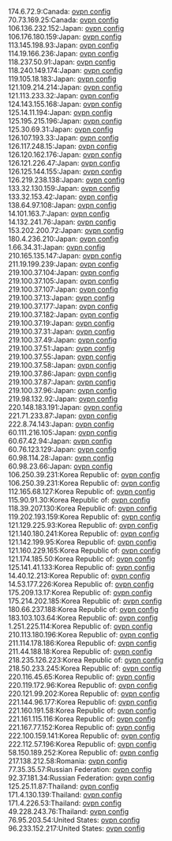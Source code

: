 174.6.72.9:Canada: [ovpn config](vpn/174_6_72_9.ovpn)  
70.73.169.25:Canada: [ovpn config](vpn/70_73_169_25.ovpn)  
106.136.232.152:Japan: [ovpn config](vpn/106_136_232_152.ovpn)  
106.176.180.159:Japan: [ovpn config](vpn/106_176_180_159.ovpn)  
113.145.198.93:Japan: [ovpn config](vpn/113_145_198_93.ovpn)  
114.19.166.236:Japan: [ovpn config](vpn/114_19_166_236.ovpn)  
118.237.50.91:Japan: [ovpn config](vpn/118_237_50_91.ovpn)  
118.240.149.174:Japan: [ovpn config](vpn/118_240_149_174.ovpn)  
119.105.18.183:Japan: [ovpn config](vpn/119_105_18_183.ovpn)  
121.109.214.214:Japan: [ovpn config](vpn/121_109_214_214.ovpn)  
121.113.233.32:Japan: [ovpn config](vpn/121_113_233_32.ovpn)  
124.143.155.168:Japan: [ovpn config](vpn/124_143_155_168.ovpn)  
125.14.11.194:Japan: [ovpn config](vpn/125_14_11_194.ovpn)  
125.195.215.196:Japan: [ovpn config](vpn/125_195_215_196.ovpn)  
125.30.69.31:Japan: [ovpn config](vpn/125_30_69_31.ovpn)  
126.107.193.33:Japan: [ovpn config](vpn/126_107_193_33.ovpn)  
126.117.248.15:Japan: [ovpn config](vpn/126_117_248_15.ovpn)  
126.120.162.176:Japan: [ovpn config](vpn/126_120_162_176.ovpn)  
126.121.226.47:Japan: [ovpn config](vpn/126_121_226_47.ovpn)  
126.125.144.155:Japan: [ovpn config](vpn/126_125_144_155.ovpn)  
126.219.238.138:Japan: [ovpn config](vpn/126_219_238_138.ovpn)  
133.32.130.159:Japan: [ovpn config](vpn/133_32_130_159.ovpn)  
133.32.153.42:Japan: [ovpn config](vpn/133_32_153_42.ovpn)  
138.64.97.108:Japan: [ovpn config](vpn/138_64_97_108.ovpn)  
14.101.163.7:Japan: [ovpn config](vpn/14_101_163_7.ovpn)  
14.132.241.76:Japan: [ovpn config](vpn/14_132_241_76.ovpn)  
153.202.200.72:Japan: [ovpn config](vpn/153_202_200_72.ovpn)  
180.4.236.210:Japan: [ovpn config](vpn/180_4_236_210.ovpn)  
1.66.34.31:Japan: [ovpn config](vpn/1_66_34_31.ovpn)  
210.165.135.147:Japan: [ovpn config](vpn/210_165_135_147.ovpn)  
211.19.199.239:Japan: [ovpn config](vpn/211_19_199_239.ovpn)  
219.100.37.104:Japan: [ovpn config](vpn/219_100_37_104.ovpn)  
219.100.37.105:Japan: [ovpn config](vpn/219_100_37_105.ovpn)  
219.100.37.107:Japan: [ovpn config](vpn/219_100_37_107.ovpn)  
219.100.37.13:Japan: [ovpn config](vpn/219_100_37_13.ovpn)  
219.100.37.177:Japan: [ovpn config](vpn/219_100_37_177.ovpn)  
219.100.37.182:Japan: [ovpn config](vpn/219_100_37_182.ovpn)  
219.100.37.19:Japan: [ovpn config](vpn/219_100_37_19.ovpn)  
219.100.37.31:Japan: [ovpn config](vpn/219_100_37_31.ovpn)  
219.100.37.49:Japan: [ovpn config](vpn/219_100_37_49.ovpn)  
219.100.37.51:Japan: [ovpn config](vpn/219_100_37_51.ovpn)  
219.100.37.55:Japan: [ovpn config](vpn/219_100_37_55.ovpn)  
219.100.37.58:Japan: [ovpn config](vpn/219_100_37_58.ovpn)  
219.100.37.86:Japan: [ovpn config](vpn/219_100_37_86.ovpn)  
219.100.37.87:Japan: [ovpn config](vpn/219_100_37_87.ovpn)  
219.100.37.96:Japan: [ovpn config](vpn/219_100_37_96.ovpn)  
219.98.132.92:Japan: [ovpn config](vpn/219_98_132_92.ovpn)  
220.148.183.191:Japan: [ovpn config](vpn/220_148_183_191.ovpn)  
221.71.233.87:Japan: [ovpn config](vpn/221_71_233_87.ovpn)  
222.8.74.143:Japan: [ovpn config](vpn/222_8_74_143.ovpn)  
60.111.216.105:Japan: [ovpn config](vpn/60_111_216_105.ovpn)  
60.67.42.94:Japan: [ovpn config](vpn/60_67_42_94.ovpn)  
60.76.123.129:Japan: [ovpn config](vpn/60_76_123_129.ovpn)  
60.98.114.28:Japan: [ovpn config](vpn/60_98_114_28.ovpn)  
60.98.23.66:Japan: [ovpn config](vpn/60_98_23_66.ovpn)  
106.250.39.231:Korea Republic of: [ovpn config](vpn/106_250_39_231.ovpn)  
106.250.39.231:Korea Republic of: [ovpn config](vpn/106_250_39_231.ovpn)  
112.165.68.127:Korea Republic of: [ovpn config](vpn/112_165_68_127.ovpn)  
115.90.91.30:Korea Republic of: [ovpn config](vpn/115_90_91_30.ovpn)  
118.39.207.130:Korea Republic of: [ovpn config](vpn/118_39_207_130.ovpn)  
119.202.193.159:Korea Republic of: [ovpn config](vpn/119_202_193_159.ovpn)  
121.129.225.93:Korea Republic of: [ovpn config](vpn/121_129_225_93.ovpn)  
121.140.180.241:Korea Republic of: [ovpn config](vpn/121_140_180_241.ovpn)  
121.142.199.95:Korea Republic of: [ovpn config](vpn/121_142_199_95.ovpn)  
121.160.229.165:Korea Republic of: [ovpn config](vpn/121_160_229_165.ovpn)  
121.174.185.50:Korea Republic of: [ovpn config](vpn/121_174_185_50.ovpn)  
125.141.41.133:Korea Republic of: [ovpn config](vpn/125_141_41_133.ovpn)  
14.40.12.213:Korea Republic of: [ovpn config](vpn/14_40_12_213.ovpn)  
14.53.177.226:Korea Republic of: [ovpn config](vpn/14_53_177_226.ovpn)  
175.209.13.17:Korea Republic of: [ovpn config](vpn/175_209_13_17.ovpn)  
175.214.202.185:Korea Republic of: [ovpn config](vpn/175_214_202_185.ovpn)  
180.66.237.188:Korea Republic of: [ovpn config](vpn/180_66_237_188.ovpn)  
183.103.103.64:Korea Republic of: [ovpn config](vpn/183_103_103_64.ovpn)  
1.251.225.114:Korea Republic of: [ovpn config](vpn/1_251_225_114.ovpn)  
210.113.180.196:Korea Republic of: [ovpn config](vpn/210_113_180_196.ovpn)  
211.114.178.186:Korea Republic of: [ovpn config](vpn/211_114_178_186.ovpn)  
211.44.188.18:Korea Republic of: [ovpn config](vpn/211_44_188_18.ovpn)  
218.235.126.223:Korea Republic of: [ovpn config](vpn/218_235_126_223.ovpn)  
218.50.233.245:Korea Republic of: [ovpn config](vpn/218_50_233_245.ovpn)  
220.116.45.65:Korea Republic of: [ovpn config](vpn/220_116_45_65.ovpn)  
220.119.172.96:Korea Republic of: [ovpn config](vpn/220_119_172_96.ovpn)  
220.121.99.202:Korea Republic of: [ovpn config](vpn/220_121_99_202.ovpn)  
221.144.96.177:Korea Republic of: [ovpn config](vpn/221_144_96_177.ovpn)  
221.160.191.58:Korea Republic of: [ovpn config](vpn/221_160_191_58.ovpn)  
221.161.115.116:Korea Republic of: [ovpn config](vpn/221_161_115_116.ovpn)  
221.167.77.152:Korea Republic of: [ovpn config](vpn/221_167_77_152.ovpn)  
222.100.159.141:Korea Republic of: [ovpn config](vpn/222_100_159_141.ovpn)  
222.112.57.196:Korea Republic of: [ovpn config](vpn/222_112_57_196.ovpn)  
58.150.189.252:Korea Republic of: [ovpn config](vpn/58_150_189_252.ovpn)  
217.138.212.58:Romania: [ovpn config](vpn/217_138_212_58.ovpn)  
77.35.35.57:Russian Federation: [ovpn config](vpn/77_35_35_57.ovpn)  
92.37.181.34:Russian Federation: [ovpn config](vpn/92_37_181_34.ovpn)  
125.25.11.87:Thailand: [ovpn config](vpn/125_25_11_87.ovpn)  
171.4.130.139:Thailand: [ovpn config](vpn/171_4_130_139.ovpn)  
171.4.226.53:Thailand: [ovpn config](vpn/171_4_226_53.ovpn)  
49.228.243.76:Thailand: [ovpn config](vpn/49_228_243_76.ovpn)  
76.95.203.54:United States: [ovpn config](vpn/76_95_203_54.ovpn)  
96.233.152.217:United States: [ovpn config](vpn/96_233_152_217.ovpn)  
